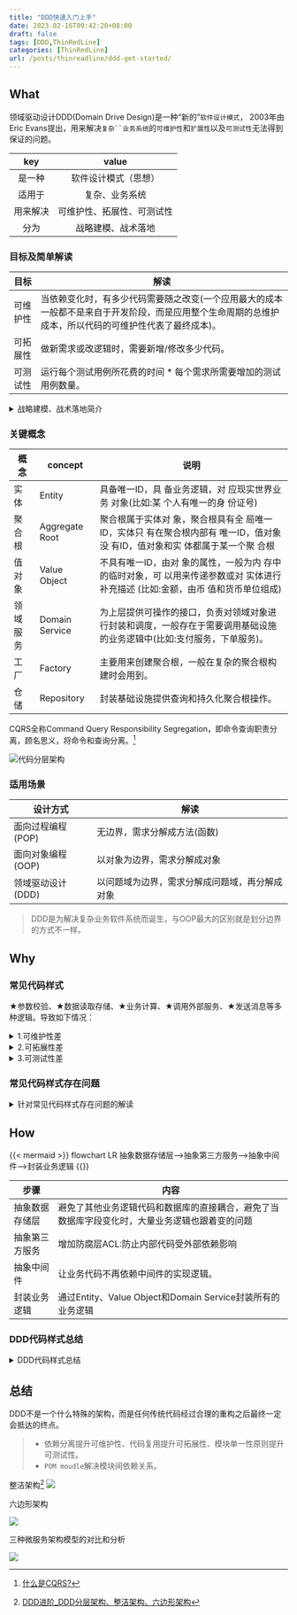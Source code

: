 ```yaml
---
title: "DDD快速入门上手"
date: 2023-02-16T09:42:20+08:00
draft: false
tags: [DDD,ThinRedLine]
categories: [ThinRedLine]
url: /posts/thinreadline/ddd-get-started/
---
```



## What

领域驱动设计DDD(Domain Drive Design)是一种“新的”`软件设计模式`， 2003年由Eric Evans提出，用来解决`复杂``业务系统`的`可维护性`和`扩展性`以及`可测试性`无法得到保证的问题。

|key|value|
|:---:|:---:|
|是一种|软件设计模式（思想）|
|适用于|复杂、业务系统|
|用来解决|可维护性、拓展性、可测试性|
|分为|战略建模、战术落地|

### 目标及简单解读

|目标|解读|
|---|---|
|可维护性|当依赖变化时，有多少代码需要随之改变(一个应用最大的成本一般都不是来自于开发阶段，而是应用整个生命周期的总维护成本，所以代码的可维护性代表了最终成本)。|
|可拓展性|做新需求或改逻辑时，需要新增/修改多少代码。|
可测试性|运行每个测试用例所花费的时间 * 每个需求所需要增加的测试用例数量。|

<details>
<summary>战略建模、战术落地简介</summary>

|分类|简介|常用方法、架构|
|---|---|---|
|战略建模|战略设计是指通过站在业务视⻆去分析问题，通过事件⻛暴去识别并建立起业务领域模型。根据领域实体间的业务关联形成聚合，并在各个聚合之间建立起边界。根据业务和语义边界，将一个或数个聚合分配在不同的限界上下文中。|事件⻛暴、 四色建模法|
|战术落地|战术设计是指站在技术的视⻆，关注领域模型的具体落地实现，设计出实体、值对象、聚合根、领域服务、应用服务化、资源库等代码与逻辑细节。|整洁架构、洋葱架构、六边形架构|
</details>

### 关键概念

|概念|concept|说明|
|---|---|---|
|实体|Entity|具备唯一ID，具 备业务逻辑，对 应现实世界业务 对象(比如:某 个人有唯一的身 份证号)|
|聚合根|Aggregate Root|聚合根属于实体对 象，聚合根具有全 局唯一ID，实体只 有在聚合根内部有 唯一ID，值对象没 有ID，值对象和实 体都属于某一个聚 合根|
|值对象|Value Object|不具有唯一ID，由对 象的属性，一般为内 存中的临时对象，可 以用来传递参数或对 实体进行补充描述 (比如:金额，由币 值和货币单位组成)|
|领域服务|Domain Service|为上层提供可操作的接口，负责对领域对象进行封装和调度，一般存在于需要调用基础设施的业务逻辑中(比如:支付服务，下单服务)。|
|工厂|Factory|主要用来创建聚合根，一般在复杂的聚合根构建时会用到。|
|仓储|Repository|封装基础设施提供查询和持久化聚合根操作。|

CQRS全称Command Query Responsibility Segregation，即命令查询职责分离，顾名思义，将命令和查询分离。[^1]
[^1]: [什么是CQRS?](https://juejin.cn/post/7001738938943537160)

![代码分层架构](https://static.developers.pub/f0057d0925e448c190211038f5e826b2?imageView2/2/w/700)

### 适用场景

|设计方式|解读|
|---|---|
|面向过程编程(POP)|无边界，需求分解成方法(函数)|
|面向对象编程(OOP)| 以对象为边界，需求分解成对象|
|领域驱动设计(DDD)|以问题域为边界，需求分解成问题域，再分解成对象|

> DDD是为解决复杂业务软件系统而诞生，与OOP最大的区别就是划分边界的方式不一样。

## Why

### 常见代码样式

★参数校验、★数据读取存储、★业务计算、★调用外部服务、★发送消息等多种逻辑。导致如下情况：

<details>
<summary>1.可维护性差</summary>

- **数据结构的不稳定性**:AccountPO类是一个纯数据结构，映射了数据库中的一个表。这里的问题是数据库的表结构和设计是应 用的外部依赖，⻓远来看都有可能会改变，比如数据库要做Sharding，或者换一个表设计，或者改变字段名。
- **依赖库的升级**:AccountRepository依赖Jpa的实现，如果未来升级版本，可能会造成用法的不同bug。同样的，如果未来换一 个ORM体系，迁移成本也是巨大的。
- **第三方服务依赖的不确定性**:第三方服务，比如Yahoo的汇率服务未来很有可能会有变化:轻则API签名变化，重则服务不可 用需要寻找其他可替代的服务。在这些情况下改造和迁移成本都是巨大的。同时，外部依赖的限流、熔断等方案都需要随之改 变。
- **第三方服务API的接口变化**:YahooForexService.getExchangeRate返回的结果是小数点还是百分比?入参是(source, target)还是(target, source)?谁能保证未来接口不会改变?如果改变了，核心的金额计算逻辑必须跟着改，否则会造成资 损。
- **中间件更换**:今天我们用Kafka发消息，明天如果要上阿里云用RocketMQ该怎么办?后天如果消息的序列化方式从String改为 Binary该怎么办?如果需要消息分片该怎么改?

</details>

<details>
<summary>2.可拓展性差</summary>

- 数据来源被固定、数据格式不兼容:原有的AccountPO是从本地获取的，而跨行转账的数据可能需要从一个第三方 服务获取，而服务之间数据格式不太可能是兼容的，导致从数据校验、数据读写、到异常处理、金额计算等逻辑都要 重写。
- 业务逻辑无法复用:数据格式校验的问题会导致核心业务逻辑无法复用。每个用例都是特殊逻辑的后果是最终会造成 大量的if-else语句，而这种分支多的逻辑会让分析代码非常困难，容易错过边界情况，造成bug。
- 逻辑和数据存储的相互依赖:当业务逻辑增加变得越来越复杂时，新加入的逻辑很有可能需要对数据库schema或消 息格式做变更。而变更了数据格式后会导致原有的其他逻辑需要一起跟着动。在最极端的场景下，一个新功能的增加 会导致所有原有功能的重构，成本巨大。

</details>

<details>
<summary>3.可测试性差</summary>

- 设施搭建困难:当代码中强依赖了数据库、第三方服务、中间件等外部依赖之后，想要完整跑通一个测试用例需要确保所 有依赖都能跑起来，这个在项目早期是及其困难的。在项目后期也会由于各种系统的不稳定性而导致测试无法通过。
- 运行耗时⻓:大多数的外部依赖调用都是I/O密集型，如跨网络调用、磁盘调用等，而这种I/O调用在测试时需要耗时很 久。另一个经常依赖的是笨重的框架如Spring，启动Spring容器通常需要很久。当一个测试用例需要花超过10秒钟才能跑 通时，绝大部分开发都不会很频繁的测试。
- 耦合度高:假如一段脚本中有A、B、C三个子步骤，而每个步骤有N个可能的状态，当多个子步骤耦合度高时，为了完整 覆盖所有用例，最多需要有`N * N * N`个测试用例。当耦合的子步骤越多时，需要的测试用例呈指数级增⻓。

</details>

### 常见代码样式存在问题

<details>
<summary>针对常见代码样式存在问题的解读</summary>

- **单一性原则(Single Responsibility Principle)**:单一性原则要求一个对象/类应该只有一个变更的原因。但是在这个案例里，代 码可能会因为任意一个外部依赖或计算逻辑的改变而改变。
- **依赖反转原则(Dependency Inversion Principle)**:依赖反转原则要求在代码中依赖抽象，而不是具体的实现。在这个案例里 外部依赖都是具体的实现，比如YahooForexService对应的是依赖了Yahoo提供的具体服务。同样的KafkaTemplate、Jpa的DAO 实现都属于具体实现。
- **开放封闭原则(Open Closed Principle)**:开放封闭原则指开放扩展，但是封闭修改。在这个案例里的金额计算属于可能会被修 改的代码，这个时候该逻辑应该需要被包装成为不可修改的计算类，新功能通过计算类的拓展实现。

</details>

## How

{{< mermaid >}}
flowchart LR
    抽象数据存储层-->抽象第三方服务-->抽象中间件-->封装业务逻辑
{{</mermaid>}}

|步骤|内容|
|---|---|
|抽象数据存储层|避免了其他业务逻辑代码和数据库的直接耦合，避免了当数据库字段变化时，大量业务逻辑也跟着变的问题|
|抽象第三方服务|增加防腐层ACL:防止内部代码受外部依赖影响|
|抽象中间件|让业务代码不再依赖中间件的实现逻辑。|
|封装业务逻辑|通过Entity、Value Object和Domain Service封装所有的业务逻辑|

### DDD代码样式总结

<details>
<summary>DDD代码样式总结</summary>

- 业务逻辑清晰，数据存储和业务逻辑完全分隔。
- Entity、Value Object、Domain Service 都是独立的对象，没有任何外部依赖， 但是却包含了所有核心业务逻辑，可以单独完整测试。
- 原有的TransferService不再包括任何计 算逻辑，仅仅作为组件编排，所有逻辑 均delegate到其他组件。这种仅包含 Orchestration(编排)的服务叫做 Application Service(应用服务)。

</details>

## 总结

DDD不是一个什么特殊的架构，而是任何传统代码经过合理的重构之后最终一定会抵达的终点。

> - 依赖分离提升可维护性、代码复用提升可拓展性、模块单一性原则提升可测试性。
> - `POM moudle`解决模块间依赖关系。

整洁架构[^2]
![](https://img-blog.csdnimg.cn/5aad79a18e334b15a6dc0d7ca7236b8b.png)

[^2]: [DDD进阶_DDD分层架构、整洁架构、六边形架构](https://blog.csdn.net/wanghaiping1993/article/details/125459330?spm=1001.2014.3001.5502)

六边形架构

![](https://img-blog.csdnimg.cn/84faaa7478f54956b6fc6714022b9996.png)

三种微服务架构模型的对比和分析

![](https://img-blog.csdnimg.cn/9286bad3f2d24e6eb0b1f2b29f6f9b81.png)